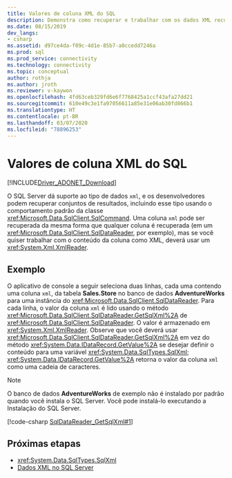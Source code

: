 ```yaml
---
title: Valores de coluna XML do SQL
description: Demonstra como recuperar e trabalhar com os dados XML recuperados do SQL Server.
ms.date: 08/15/2019
dev_langs:
- csharp
ms.assetid: d97ce4da-f09c-4d1e-85b7-a0ccedd7246a
ms.prod: sql
ms.prod_service: connectivity
ms.technology: connectivity
ms.topic: conceptual
author: rothja
ms.author: jroth
ms.reviewer: v-kaywon
ms.openlocfilehash: 4fd63ceb329fd6e6f7768425a1ccf43afa27dd21
ms.sourcegitcommit: 610e49c3e1fa97056611a85e31e06ab30fd866b1
ms.translationtype: HT
ms.contentlocale: pt-BR
ms.lasthandoff: 03/07/2020
ms.locfileid: "78896253"
---
```

# <a name="sql-xml-column-values"></a>Valores de coluna XML do SQL

[!INCLUDE[Driver_ADONET_Download](../../../includes/driver_adonet_download.md)]

O SQL Server dá suporte ao tipo de dados `xml`, e os desenvolvedores podem recuperar conjuntos de resultados, incluindo esse tipo usando o comportamento padrão da classe <xref:Microsoft.Data.SqlClient.SqlCommand>. Uma coluna `xml` pode ser recuperada da mesma forma que qualquer coluna é recuperada (em um <xref:Microsoft.Data.SqlClient.SqlDataReader>, por exemplo), mas se você quiser trabalhar com o conteúdo da coluna como XML, deverá usar um <xref:System.Xml.XmlReader>.  
  
## <a name="example"></a>Exemplo  
O aplicativo de console a seguir seleciona duas linhas, cada uma contendo uma coluna `xml`, da tabela **Sales.Store** no banco de dados **AdventureWorks** para uma instância do <xref:Microsoft.Data.SqlClient.SqlDataReader>. Para cada linha, o valor da coluna `xml` é lido usando o método <xref:Microsoft.Data.SqlClient.SqlDataReader.GetSqlXml%2A> de <xref:Microsoft.Data.SqlClient.SqlDataReader>. O valor é armazenado em <xref:System.Xml.XmlReader>. Observe que você deverá usar <xref:Microsoft.Data.SqlClient.SqlDataReader.GetSqlXml%2A> em vez do método <xref:System.Data.IDataRecord.GetValue%2A> se desejar definir o conteúdo para uma variável <xref:System.Data.SqlTypes.SqlXml>; <xref:System.Data.IDataRecord.GetValue%2A> retorna o valor da coluna `xml` como uma cadeia de caracteres.  
  
> [!NOTE]
>  O banco de dados **AdventureWorks** de exemplo não é instalado por padrão quando você instala o SQL Server. Você pode instalá-lo executando a Instalação do SQL Server.  
  
[!code-csharp [SqlDataReader_GetSqlXml#1](~/../sqlclient/doc/samples/SqlDataReader_GetSqlXml.cs#1)]
  
## <a name="next-steps"></a>Próximas etapas
- <xref:System.Data.SqlTypes.SqlXml>
- [Dados XML no SQL Server](xml-data-sql-server.md)
